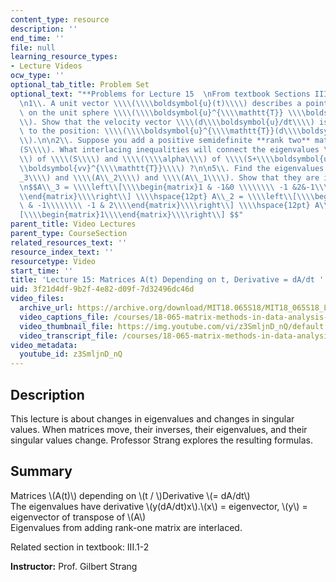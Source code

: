 ```yaml
---
content_type: resource
description: ''
end_time: ''
file: null
learning_resource_types:
- Lecture Videos
ocw_type: ''
optional_tab_title: Problem Set
optional_text: "**Problems for Lecture 15  \nFrom textbook Sections III.1 - III.2**\n\
  \n1\\. A unit vector \\\\(\\\\boldsymbol{u}(t)\\\\) describes a point moving around\
  \ on the unit sphere \\\\(\\\\boldsymbol{u}^{\\\\mathtt{T}} \\\\boldsymbol{u} =1\\\
  \\). Show that the velocity vector \\\\(d\\\\boldsymbol{u}/dt\\\\) is orthogonal\
  \ to the position: \\\\(\\\\boldsymbol{u}^{\\\\mathtt{T}}(d\\\\boldsymbol{u}/dt)=0\\\
  \\).\n\n2\\. Suppose you add a positive semidefinite **rank two** matrix to \\\\\
  (S\\\\). What interlacing inequalities will connect the eigenvalues \\\\(\\\\lambda\\\
  \\) of \\\\(S\\\\) and \\\\(\\\\alpha\\\\) of \\\\(S+\\\\boldsymbol{uu}^{\\\\mathtt{T}}+\\\
  \\boldsymbol{vv}^{\\\\mathtt{T}}\\\\) ?\n\n5\\. Find the eigenvalues of \\\\(A\\\
  _3\\\\) and \\\\(A\\_2\\\\) and \\\\(A\\_1\\\\). Show that they are interlacing:\n\
  \n$$A\\_3 = \\\\left\\[\\\\begin{matrix}1 & -1&0 \\\\\\\\ -1 &2&-1\\\\\\\\ 0 &-1&1\\\
  \\end{matrix}\\\\right\\] \\\\hspace{12pt} A\\_2 = \\\\left\\[\\\\begin{matrix}1\
  \ & -1\\\\\\\\ -1 & 2\\\\end{matrix}\\\\right\\] \\\\hspace{12pt} A\\_1 = \\\\left\\\
  [\\\\begin{matrix}1\\\\end{matrix}\\\\right\\] $$"
parent_title: Video Lectures
parent_type: CourseSection
related_resources_text: ''
resource_index_text: ''
resourcetype: Video
start_time: ''
title: 'Lecture 15: Matrices A(t) Depending on t, Derivative = dA/dt '
uid: 3f21d4df-9b2f-4e82-d09f-7d32496dc46d
video_files:
  archive_url: https://archive.org/download/MIT18.065S18/MIT18_065S18_Lecture15_300k.mp4
  video_captions_file: /courses/18-065-matrix-methods-in-data-analysis-signal-processing-and-machine-learning-spring-2018/3a1d6e9012be5679af1cb23a13c34bf3_z3SmljnD_nQ.vtt
  video_thumbnail_file: https://img.youtube.com/vi/z3SmljnD_nQ/default.jpg
  video_transcript_file: /courses/18-065-matrix-methods-in-data-analysis-signal-processing-and-machine-learning-spring-2018/aa56e3ef8432ecf9d89c93d75efa05a1_z3SmljnD_nQ.pdf
video_metadata:
  youtube_id: z3SmljnD_nQ
---
```


Description
-----------

This lecture is about changes in eigenvalues and changes in singular values. When matrices move, their inverses, their eigenvalues, and their singular values change. Professor Strang explores the resulting formulas.

Summary
-------

Matrices \\(A(t)\\) depending on \\(t / \\)Derivative \\(= dA/dt\\)  
The eigenvalues have derivative \\(y(dA/dt)x\\).\\(x\\) = eigenvector, \\(y\\) = eigenvector of transpose of \\(A\\)  
Eigenvalues from adding rank-one matrix are interlaced.

Related section in textbook: III.1-2

**Instructor:** Prof. Gilbert Strang

